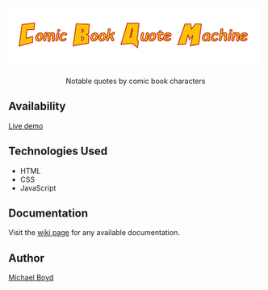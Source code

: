 <p align="center"><img src="/src/images/title.png" align="middle" width="500px" /></p>
<p align="center">Notable quotes by comic book characters</p>
<h2>Availability</h2>
<a href="https://mikeboyd16.github.io/comic-book-quote-machine/">Live demo</a>
<h2>Technologies Used</h2>
<ul>
  <li>HTML</li>
  <li>CSS</li>
  <li>JavaScript</li>
</ul>
<h2>Documentation</h2>
<p>Visit the <a href="https://github.com/MikeBoyd16/comic-book-quote-machine/wiki">wiki page</a> for any available documentation.</p>
<h2>Author</h2>
<a href="https://github.com/MikeBoyd16">Michael Boyd</a>
